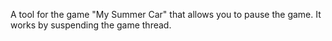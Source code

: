 A tool for the game "My Summer Car" that allows you to pause the game.
It works by suspending the game thread.
